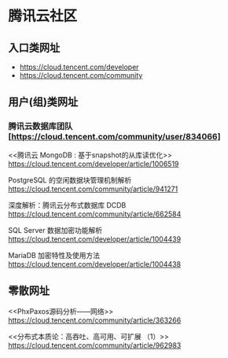 
# 腾讯云社区

## 入口类网址

- https://cloud.tencent.com/developer
- https://cloud.tencent.com/community


## 用户(组)类网址

### 腾讯云数据库团队 [https://cloud.tencent.com/community/user/834066]



<<腾讯云 MongoDB : 基于snapshot的从库读优化>>
https://cloud.tencent.com/developer/article/1006519

PostgreSQL 的空闲数据块管理机制解析
https://cloud.tencent.com/community/article/941271

深度解析：腾讯云分布式数据库 DCDB
https://cloud.tencent.com/community/article/662584

SQL Server 数据加密功能解析
https://cloud.tencent.com/developer/article/1004439

MariaDB 加密特性及使用方法
https://cloud.tencent.com/developer/article/1004438



## 零散网址

<<PhxPaxos源码分析——网络>>
https://cloud.tencent.com/community/article/363266

<<分布式本质论：高吞吐、高可用、可扩展 （1）>>
https://cloud.tencent.com/community/article/962983

